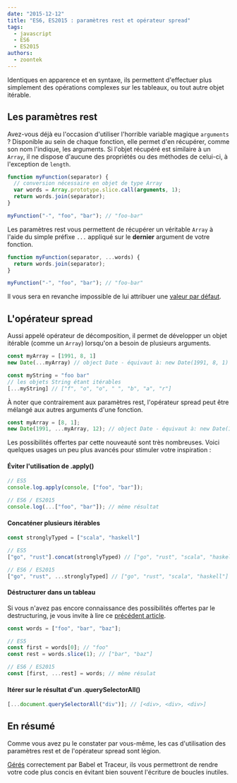```yaml
---
date: "2015-12-12"
title: "ES6, ES2015 : paramètres rest et opérateur spread"
tags:
  - javascript
  - ES6
  - ES2015
authors:
  - zoontek
---
```


Identiques en apparence et en syntaxe, ils permettent d'effectuer plus
simplement des opérations complexes sur les tableaux, ou tout autre objet
itérable.

## Les paramètres rest

Avez-vous déjà eu l'occasion d'utiliser l'horrible variable magique `arguments`
? Disponible au sein de chaque fonction, elle permet d'en récupérer, comme son
nom l'indique, les arguments. Si l'objet récupéré est similaire à un `Array`, il
ne dispose d'aucune des propriétés ou des méthodes de celui-ci, à l'exception de
`length`.

```js
function myFunction(separator) {
  // conversion nécessaire en objet de type Array
  var words = Array.prototype.slice.call(arguments, 1);
  return words.join(separator);
}

myFunction("-", "foo", "bar"); // "foo-bar"
```

Les paramètres rest vous permettent de récupérer un véritable `Array` à l'aide
du simple préfixe `...` appliqué sur le **dernier** argument de votre fonction.

```js
function myFunction(separator, ...words) {
  return words.join(separator);
}

myFunction("-", "foo", "bar"); // "foo-bar"
```

Il vous sera en revanche impossible de lui attribuer une
[valeur par défaut](/fr/articles/js/es2015/defaults/).

## L'opérateur spread

Aussi appelé opérateur de décomposition, il permet de développer un objet
itérable (comme un `Array`) lorsqu'on a besoin de plusieurs arguments.

```js
const myArray = [1991, 8, 1]
new Date(...myArray) // object Date - équivaut à: new Date(1991, 8, 1)

const myString = "foo bar"
// les objets String étant itérables
[...myString] // ["f", "o", "o", " ", "b", "a", "r"]
```

À noter que contrairement aux paramètres rest, l'opérateur spread peut être
mélangé aux autres arguments d'une fonction.

```js
const myArray = [8, 1];
new Date(1991, ...myArray, 12); // object Date - équivaut à: new Date(1991, 8, 1, 12)
```

Les possibilités offertes par cette nouveauté sont très nombreuses. Voici
quelques usages un peu plus avancés pour stimuler votre inspiration :

#### Éviter l'utilisation de .apply()

```js
// ES5
console.log.apply(console, ["foo", "bar"]);

// ES6 / ES2015
console.log(...["foo", "bar"]); // même résultat
```

#### Concaténer plusieurs itérables

```js
const stronglyTyped = ["scala", "haskell"]

// ES5
["go", "rust"].concat(stronglyTyped) // ["go", "rust", "scala", "haskell"]

// ES6 / ES2015
["go", "rust", ...stronglyTyped] // ["go", "rust", "scala", "haskell"]
```

#### Déstructurer dans un tableau

Si vous n'avez pas encore connaissance des possibilités offertes par le
destructuring, je vous invite à lire ce
[précédent article](/fr/articles/js/es2015/destructuring/).

```js
const words = ["foo", "bar", "baz"];

// ES5
const first = words[0]; // "foo"
const rest = words.slice(1); // ["bar", "baz"]

// ES6 / ES2015
const [first, ...rest] = words; // même résulat
```

#### Itérer sur le résultat d'un .querySelectorAll()

```js
[...document.querySelectorAll("div")]; // [<div>, <div>, <div>]
```

## En résumé

Comme vous avez pu le constater par vous-même, les cas d'utilisation des
paramètres rest et de l'opérateur spread sont légion.

[Gérés](<http://kangax.github.io/compat-table/es6/#spread_(...)_operator>)
correctement par Babel et Traceur, ils vous permettront de rendre votre code
plus concis en évitant bien souvent l'écriture de boucles inutiles.
